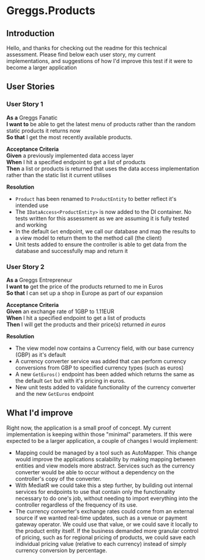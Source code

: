 # Greggs.Products
## Introduction
Hello, and thanks for checking out the readme for this technical assessment. Please find below each user story, my current implementations, and suggestions of how I'd improve this test if it were to become a larger application

## User Stories
### User Story 1
**As a** Greggs Fanatic<br/>
**I want to** be able to get the latest menu of products rather than the random static products it returns now<br/>
**So that** I get the most recently available products.

**Acceptance Criteria**<br/>
**Given** a previously implemented data access layer<br/>
**When** I hit a specified endpoint to get a list of products<br/>
**Then** a list or products is returned that uses the data access implementation rather than the static list it current utilises

**Resolution**<br/>
- `Product` has been renamed to `ProductEntity` to better reflect it's intended use
- The `IDataAccess<ProductEntity>` is now added to the DI container. No tests written for this assessment as we are assuming it is fully tested and working
- In the default `Get` endpoint, we call our database and map the results to a view model to return them to the method call (the client)
- Unit tests added to ensure the controller is able to get data from the database and successfully map and return it

### User Story 2
**As a** Greggs Entrepreneur<br/>
**I want to** get the price of the products returned to me in Euros<br/>
**So that** I can set up a shop in Europe as part of our expansion

**Acceptance Criteria**<br/>
**Given** an exchange rate of 1GBP to 1.11EUR<br/>
**When** I hit a specified endpoint to get a list of products<br/>
**Then** I will get the products and their price(s) returned _in euros_

**Resolution**<br/>
- The view model now contains a Currency field, with our base currency (GBP) as it's default
- A currency converter service was added that can perform currency conversions from GBP to specified currency types (such as euros)
- A new `GetEuros()` endpoint has been added which returns the same as the default `Get` but with it's pricing in euros.
- New unit tests added to validate functionality of the currency converter and the new `GetEuros` endpoint

## What I'd improve
Right now, the application is a small proof of concept. My current implementation is keeping within those "minimal" parameters. If this were expected to be a larger application, a couple of changes I would implement:
- Mapping could be managed by a tool such as AutoMapper. This change would improve the applications scalability by making mapping between entities and view models more abstract. Services such as the currency converter would be able to occur without a dependency on the controller's copy of the converter.
- With MediatR we could take this a step further, by building out internal services for endpoints to use that contain only the functionality necessary to do one's job, without needing to import everything into the controller regardless of the frequency of its use.
- The currency converter's exchange rates could come from an external source if we wanted real-time updates, such as a venue or payment gateway operator. We could use that value, or we could save it locally to the product entity itself. If the business demanded more granular control of pricing, such as for regional pricing of products, we could save each individual pricing value (relative to each currency) instead of simply currency conversion by percentage.
